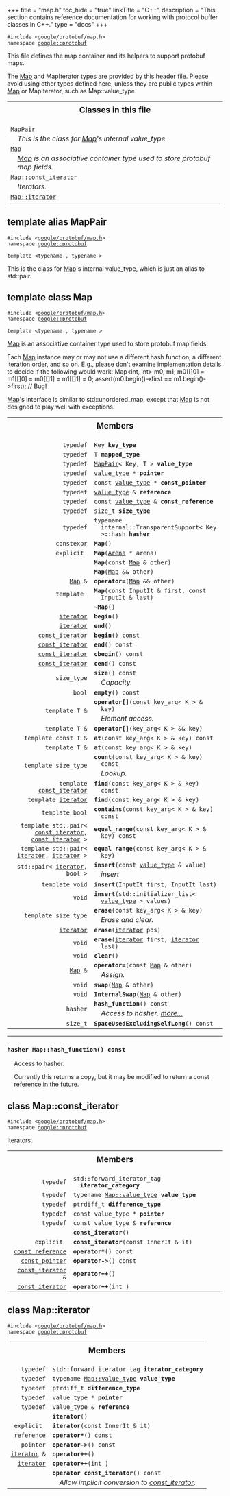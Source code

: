 

+++
title = "map.h"
toc_hide = "true"
linkTitle = "C++"
description = "This section contains reference documentation for working with protocol buffer classes in C++."
type = "docs"
+++

<p><code>#include &lt;google/protobuf/map.h&gt;<br>namespace <a href="#google.protobuf">google::protobuf</a></code></p><p>This file defines the map container and its helpers to support protobuf maps. </p><p>The <a href='#Map'>Map</a> and MapIterator types are provided by this header file. Please avoid using other types defined here, unless they are public types within <a href='#Map'>Map</a> or MapIterator, such as Map::value_type. </p>

<table width="100%"><tr><th colspan="2"><h3 style="margin-top: 4px">Classes in this file</h3></th></tr><tr><td><div><code><a href="#MapPair">MapPair</a></code></div><div style="font-style: italic; margin-top: 4px; margin-left: 16px;">This is the class for <a href='#Map'>Map</a>'s internal value_type. </div></td></tr><tr><td><div><code><a href="#Map">Map</a></code></div><div style="font-style: italic; margin-top: 4px; margin-left: 16px;"><a href='#Map'>Map</a> is an associative container type used to store protobuf map fields. </div></td></tr><tr><td><div><code><a href="#Map.const_iterator">Map::const_iterator</a></code></div><div style="font-style: italic; margin-top: 4px; margin-left: 16px;">Iterators. </div></td></tr><tr><td><div><code><a href="#Map.iterator">Map::iterator</a></code></div><div style="font-style: italic; margin-top: 4px; margin-left: 16px;"></div></td></tr></table><h2 id="MapPair">template alias MapPair</h2><p><code>#include &lt;<a href="#">google/protobuf/map.h</a>&gt;<br>namespace <a href="#google.protobuf">google::protobuf</a><br><br>template &lt;typename , typename &gt;</code></p><p>This is the class for <a href='#Map'>Map</a>'s internal value_type, which is just an alias to std::pair. </p>
<h2 id="Map">template class Map</h2><p><code>#include &lt;<a href="#">google/protobuf/map.h</a>&gt;<br>namespace <a href="#google.protobuf">google::protobuf</a><br><br>template &lt;typename , typename &gt;</code></p><p><a href='#Map'>Map</a> is an associative container type used to store protobuf map fields. </p><p>Each <a href='#Map'>Map</a> instance may or may not use a different hash function, a different iteration order, and so on. E.g., please don't examine implementation details to decide if the following would work: Map&lt;int, int&gt; m0, m1; m0[[]0] = m1[[]0] = m0[[]1] = m1[[]1] = 0; assert(m0.begin()-&gt;first == m1.begin()-&gt;first); // Bug!</p>
<p><a href='#Map'>Map</a>'s interface is similar to std::unordered_map, except that <a href='#Map'>Map</a> is not designed to play well with exceptions. </p>
<table><tr><th colspan="2"><h3 style="margin-top: 4px">Members</h3></th></tr><tr><td style="border-right-width: 0px; text-align: right;"><code>typedef</code></td><td style="border-left-width: 0px"id="Map.key_type"><div style="padding-left: 16px; text-indent: -16px"><code>Key <b>key_type</b></code></div></td></tr><tr><td style="border-right-width: 0px; text-align: right;"><code>typedef</code></td><td style="border-left-width: 0px"id="Map.mapped_type"><div style="padding-left: 16px; text-indent: -16px"><code>T <b>mapped_type</b></code></div></td></tr><tr><td style="border-right-width: 0px; text-align: right;"><code>typedef</code></td><td style="border-left-width: 0px"id="Map.value_type"><div style="padding-left: 16px; text-indent: -16px"><code><a href='#MapPair'>MapPair</a>&lt; Key, T &gt; <b>value_type</b></code></div></td></tr><tr><td style="border-right-width: 0px; text-align: right;"><code>typedef</code></td><td style="border-left-width: 0px"id="Map.pointer"><div style="padding-left: 16px; text-indent: -16px"><code><a href='#MapPair'>value_type</a> * <b>pointer</b></code></div></td></tr><tr><td style="border-right-width: 0px; text-align: right;"><code>typedef</code></td><td style="border-left-width: 0px"id="Map.const_pointer"><div style="padding-left: 16px; text-indent: -16px"><code>const <a href='#MapPair'>value_type</a> * <b>const_pointer</b></code></div></td></tr><tr><td style="border-right-width: 0px; text-align: right;"><code>typedef</code></td><td style="border-left-width: 0px"id="Map.reference"><div style="padding-left: 16px; text-indent: -16px"><code><a href='#MapPair'>value_type</a> &amp; <b>reference</b></code></div></td></tr><tr><td style="border-right-width: 0px; text-align: right;"><code>typedef</code></td><td style="border-left-width: 0px"id="Map.const_reference"><div style="padding-left: 16px; text-indent: -16px"><code>const <a href='#MapPair'>value_type</a> &amp; <b>const_reference</b></code></div></td></tr><tr><td style="border-right-width: 0px; text-align: right;"><code>typedef</code></td><td style="border-left-width: 0px"id="Map.size_type"><div style="padding-left: 16px; text-indent: -16px"><code>size_t <b>size_type</b></code></div></td></tr><tr><td style="border-right-width: 0px; text-align: right;"><code>typedef</code></td><td style="border-left-width: 0px"id="Map.hasher"><div style="padding-left: 16px; text-indent: -16px"><code>typename internal::TransparentSupport&lt; Key &gt;::hash <b>hasher</b></code></div></td></tr><tr><td style="border-right-width: 0px; text-align: right;"><code>constexpr</code></td><td style="border-left-width: 0px"id="Map.Map"><div style="padding-left: 16px; text-indent: -16px"><code><b>Map</b>()</code></div></td></tr><tr><td style="border-right-width: 0px; text-align: right;"><code>explicit </code></td><td style="border-left-width: 0px"id="Map.Map"><div style="padding-left: 16px; text-indent: -16px"><code><b>Map</b>(<a href='google.protobuf.arena#Arena'>Arena</a> * arena)</code></div></td></tr><tr><td style="border-right-width: 0px; text-align: right;"><code></code></td><td style="border-left-width: 0px"id="Map.Map"><div style="padding-left: 16px; text-indent: -16px"><code><b>Map</b>(const <a href='#Map'>Map</a> &amp; other)</code></div></td></tr><tr><td style="border-right-width: 0px; text-align: right;"><code></code></td><td style="border-left-width: 0px"id="Map.Map"><div style="padding-left: 16px; text-indent: -16px"><code><b>Map</b>(<a href='#Map'>Map</a> &amp;&amp; other)</code></div></td></tr><tr><td style="border-right-width: 0px; text-align: right;"><code><a href='#Map'>Map</a> &amp;</code></td><td style="border-left-width: 0px"id="Map.operator="><div style="padding-left: 16px; text-indent: -16px"><code><b>operator=</b>(<a href='#Map'>Map</a> &amp;&amp; other)</code></div></td></tr><tr><td style="border-right-width: 0px; text-align: right;"><code>template </code></td><td style="border-left-width: 0px"id="Map.Map"><div style="padding-left: 16px; text-indent: -16px"><code><b>Map</b>(const InputIt &amp; first, const InputIt &amp; last)</code></div></td></tr><tr><td style="border-right-width: 0px; text-align: right;"><code></code></td><td style="border-left-width: 0px"id="Map.~Map"><div style="padding-left: 16px; text-indent: -16px"><code><b>~Map</b>()</code></div></td></tr><tr><td style="border-right-width: 0px; text-align: right;"><code><a href='#Map.iterator'>iterator</a></code></td><td style="border-left-width: 0px"id="Map.begin"><div style="padding-left: 16px; text-indent: -16px"><code><b>begin</b>()</code></div></td></tr><tr><td style="border-right-width: 0px; text-align: right;"><code><a href='#Map.iterator'>iterator</a></code></td><td style="border-left-width: 0px"id="Map.end"><div style="padding-left: 16px; text-indent: -16px"><code><b>end</b>()</code></div></td></tr><tr><td style="border-right-width: 0px; text-align: right;"><code><a href='#Map.const_iterator'>const_iterator</a></code></td><td style="border-left-width: 0px"id="Map.begin"><div style="padding-left: 16px; text-indent: -16px"><code><b>begin</b>() const</code></div></td></tr><tr><td style="border-right-width: 0px; text-align: right;"><code><a href='#Map.const_iterator'>const_iterator</a></code></td><td style="border-left-width: 0px"id="Map.end"><div style="padding-left: 16px; text-indent: -16px"><code><b>end</b>() const</code></div></td></tr><tr><td style="border-right-width: 0px; text-align: right;"><code><a href='#Map.const_iterator'>const_iterator</a></code></td><td style="border-left-width: 0px"id="Map.cbegin"><div style="padding-left: 16px; text-indent: -16px"><code><b>cbegin</b>() const</code></div></td></tr><tr><td style="border-right-width: 0px; text-align: right;"><code><a href='#Map.const_iterator'>const_iterator</a></code></td><td style="border-left-width: 0px"id="Map.cend"><div style="padding-left: 16px; text-indent: -16px"><code><b>cend</b>() const</code></div></td></tr><tr><td style="border-right-width: 0px; text-align: right;"><code>size_type</code></td><td style="border-left-width: 0px"id="Map.size"><div style="padding-left: 16px; text-indent: -16px"><code><b>size</b>() const</code></div><div style="font-style: italic; margin-top: 4px; margin-left: 16px;">Capacity. </div></td></tr><tr><td style="border-right-width: 0px; text-align: right;"><code>bool</code></td><td style="border-left-width: 0px"id="Map.empty"><div style="padding-left: 16px; text-indent: -16px"><code><b>empty</b>() const</code></div></td></tr><tr><td style="border-right-width: 0px; text-align: right;"><code>template T &amp;</code></td><td style="border-left-width: 0px"id="Map.operator[]"><div style="padding-left: 16px; text-indent: -16px"><code><b>operator[]</b>(const key_arg&lt; K &gt; &amp; key)</code></div><div style="font-style: italic; margin-top: 4px; margin-left: 16px;">Element access. </div></td></tr><tr><td style="border-right-width: 0px; text-align: right;"><code>template T &amp;</code></td><td style="border-left-width: 0px"id="Map.operator[]"><div style="padding-left: 16px; text-indent: -16px"><code><b>operator[]</b>(key_arg&lt; K &gt; &amp;&amp; key)</code></div></td></tr><tr><td style="border-right-width: 0px; text-align: right;"><code>template const T &amp;</code></td><td style="border-left-width: 0px"id="Map.at"><div style="padding-left: 16px; text-indent: -16px"><code><b>at</b>(const key_arg&lt; K &gt; &amp; key) const</code></div></td></tr><tr><td style="border-right-width: 0px; text-align: right;"><code>template T &amp;</code></td><td style="border-left-width: 0px"id="Map.at"><div style="padding-left: 16px; text-indent: -16px"><code><b>at</b>(const key_arg&lt; K &gt; &amp; key)</code></div></td></tr><tr><td style="border-right-width: 0px; text-align: right;"><code>template size_type</code></td><td style="border-left-width: 0px"id="Map.count"><div style="padding-left: 16px; text-indent: -16px"><code><b>count</b>(const key_arg&lt; K &gt; &amp; key) const</code></div><div style="font-style: italic; margin-top: 4px; margin-left: 16px;">Lookup. </div></td></tr><tr><td style="border-right-width: 0px; text-align: right;"><code>template <a href='#Map.const_iterator'>const_iterator</a></code></td><td style="border-left-width: 0px"id="Map.find"><div style="padding-left: 16px; text-indent: -16px"><code><b>find</b>(const key_arg&lt; K &gt; &amp; key) const</code></div></td></tr><tr><td style="border-right-width: 0px; text-align: right;"><code>template <a href='#Map.iterator'>iterator</a></code></td><td style="border-left-width: 0px"id="Map.find"><div style="padding-left: 16px; text-indent: -16px"><code><b>find</b>(const key_arg&lt; K &gt; &amp; key)</code></div></td></tr><tr><td style="border-right-width: 0px; text-align: right;"><code>template bool</code></td><td style="border-left-width: 0px"id="Map.contains"><div style="padding-left: 16px; text-indent: -16px"><code><b>contains</b>(const key_arg&lt; K &gt; &amp; key) const</code></div></td></tr><tr><td style="border-right-width: 0px; text-align: right;"><code>template std::pair&lt; <a href='#Map.const_iterator'>const_iterator</a>, <a href='#Map.const_iterator'>const_iterator</a> &gt;</code></td><td style="border-left-width: 0px"id="Map.equal_range"><div style="padding-left: 16px; text-indent: -16px"><code><b>equal_range</b>(const key_arg&lt; K &gt; &amp; key) const</code></div></td></tr><tr><td style="border-right-width: 0px; text-align: right;"><code>template std::pair&lt; <a href='#Map.iterator'>iterator</a>, <a href='#Map.iterator'>iterator</a> &gt;</code></td><td style="border-left-width: 0px"id="Map.equal_range"><div style="padding-left: 16px; text-indent: -16px"><code><b>equal_range</b>(const key_arg&lt; K &gt; &amp; key)</code></div></td></tr><tr><td style="border-right-width: 0px; text-align: right;"><code>std::pair&lt; <a href='#Map.iterator'>iterator</a>, bool &gt;</code></td><td style="border-left-width: 0px"id="Map.insert"><div style="padding-left: 16px; text-indent: -16px"><code><b>insert</b>(const <a href='#MapPair'>value_type</a> &amp; value)</code></div><div style="font-style: italic; margin-top: 4px; margin-left: 16px;">insert </div></td></tr><tr><td style="border-right-width: 0px; text-align: right;"><code>template void</code></td><td style="border-left-width: 0px"id="Map.insert"><div style="padding-left: 16px; text-indent: -16px"><code><b>insert</b>(InputIt first, InputIt last)</code></div></td></tr><tr><td style="border-right-width: 0px; text-align: right;"><code>void</code></td><td style="border-left-width: 0px"id="Map.insert"><div style="padding-left: 16px; text-indent: -16px"><code><b>insert</b>(std::initializer_list&lt; <a href='#MapPair'>value_type</a> &gt; values)</code></div></td></tr><tr><td style="border-right-width: 0px; text-align: right;"><code>template size_type</code></td><td style="border-left-width: 0px"id="Map.erase"><div style="padding-left: 16px; text-indent: -16px"><code><b>erase</b>(const key_arg&lt; K &gt; &amp; key)</code></div><div style="font-style: italic; margin-top: 4px; margin-left: 16px;">Erase and clear. </div></td></tr><tr><td style="border-right-width: 0px; text-align: right;"><code><a href='#Map.iterator'>iterator</a></code></td><td style="border-left-width: 0px"id="Map.erase"><div style="padding-left: 16px; text-indent: -16px"><code><b>erase</b>(<a href='#Map.iterator'>iterator</a> pos)</code></div></td></tr><tr><td style="border-right-width: 0px; text-align: right;"><code>void</code></td><td style="border-left-width: 0px"id="Map.erase"><div style="padding-left: 16px; text-indent: -16px"><code><b>erase</b>(<a href='#Map.iterator'>iterator</a> first, <a href='#Map.iterator'>iterator</a> last)</code></div></td></tr><tr><td style="border-right-width: 0px; text-align: right;"><code>void</code></td><td style="border-left-width: 0px"id="Map.clear"><div style="padding-left: 16px; text-indent: -16px"><code><b>clear</b>()</code></div></td></tr><tr><td style="border-right-width: 0px; text-align: right;"><code><a href='#Map'>Map</a> &amp;</code></td><td style="border-left-width: 0px"id="Map.operator="><div style="padding-left: 16px; text-indent: -16px"><code><b>operator=</b>(const <a href='#Map'>Map</a> &amp; other)</code></div><div style="font-style: italic; margin-top: 4px; margin-left: 16px;">Assign. </div></td></tr><tr><td style="border-right-width: 0px; text-align: right;"><code>void</code></td><td style="border-left-width: 0px"id="Map.swap"><div style="padding-left: 16px; text-indent: -16px"><code><b>swap</b>(<a href='#Map'>Map</a> &amp; other)</code></div></td></tr><tr><td style="border-right-width: 0px; text-align: right;"><code>void</code></td><td style="border-left-width: 0px"id="Map.InternalSwap"><div style="padding-left: 16px; text-indent: -16px"><code><b>InternalSwap</b>(<a href='#Map'>Map</a> &amp; other)</code></div></td></tr><tr><td style="border-right-width: 0px; text-align: right;"><code>hasher</code></td><td style="border-left-width: 0px"id="Map.hash_function"><div style="padding-left: 16px; text-indent: -16px"><code><b>hash_function</b>() const</code></div><div style="font-style: italic; margin-top: 4px; margin-left: 16px;">Access to hasher.  <a href="#Map.hash_function.details">more...</a></div></td></tr><tr><td style="border-right-width: 0px; text-align: right;"><code>size_t</code></td><td style="border-left-width: 0px"id="Map.SpaceUsedExcludingSelfLong"><div style="padding-left: 16px; text-indent: -16px"><code><b>SpaceUsedExcludingSelfLong</b>() const</code></div></td></tr></table> <hr><h3 id="Map.hash_function.details"><code>hasher Map::hash_function() const</code></h3><div style="margin-left: 16px"><p>Access to hasher. </p><p>Currently this returns a copy, but it may be modified to return a const reference in the future. </p>
</div><h2 id="Map.const_iterator">class Map::const_iterator</h2><p><code>#include &lt;<a href="#">google/protobuf/map.h</a>&gt;<br>namespace <a href="#google.protobuf">google::protobuf</a></code></p><p>Iterators. </p><table><tr><th colspan="2"><h3 style="margin-top: 4px">Members</h3></th></tr><tr><td style="border-right-width: 0px; text-align: right;"><code>typedef</code></td><td style="border-left-width: 0px"id="Map.const_iterator.iterator_category"><div style="padding-left: 16px; text-indent: -16px"><code>std::forward_iterator_tag <b>iterator_category</b></code></div></td></tr><tr><td style="border-right-width: 0px; text-align: right;"><code>typedef</code></td><td style="border-left-width: 0px"id="Map.const_iterator.value_type"><div style="padding-left: 16px; text-indent: -16px"><code>typename <a href='#MapPair'>Map::value_type</a> <b>value_type</b></code></div></td></tr><tr><td style="border-right-width: 0px; text-align: right;"><code>typedef</code></td><td style="border-left-width: 0px"id="Map.const_iterator.difference_type"><div style="padding-left: 16px; text-indent: -16px"><code>ptrdiff_t <b>difference_type</b></code></div></td></tr><tr><td style="border-right-width: 0px; text-align: right;"><code>typedef</code></td><td style="border-left-width: 0px"id="Map.const_iterator.pointer"><div style="padding-left: 16px; text-indent: -16px"><code>const value_type * <b>pointer</b></code></div></td></tr><tr><td style="border-right-width: 0px; text-align: right;"><code>typedef</code></td><td style="border-left-width: 0px"id="Map.const_iterator.reference"><div style="padding-left: 16px; text-indent: -16px"><code>const value_type &amp; <b>reference</b></code></div></td></tr><tr><td style="border-right-width: 0px; text-align: right;"><code></code></td><td style="border-left-width: 0px"id="Map.const_iterator.const_iterator"><div style="padding-left: 16px; text-indent: -16px"><code><b>const_iterator</b>()</code></div></td></tr><tr><td style="border-right-width: 0px; text-align: right;"><code>explicit </code></td><td style="border-left-width: 0px"id="Map.const_iterator.const_iterator"><div style="padding-left: 16px; text-indent: -16px"><code><b>const_iterator</b>(const InnerIt &amp; it)</code></div></td></tr><tr><td style="border-right-width: 0px; text-align: right;"><code><a href='#MapPair'>const_reference</a></code></td><td style="border-left-width: 0px"id="Map.const_iterator.operator*"><div style="padding-left: 16px; text-indent: -16px"><code><b>operator*</b>() const</code></div></td></tr><tr><td style="border-right-width: 0px; text-align: right;"><code><a href='#MapPair'>const_pointer</a></code></td><td style="border-left-width: 0px"id="Map.const_iterator.operator->"><div style="padding-left: 16px; text-indent: -16px"><code><b>operator-></b>() const</code></div></td></tr><tr><td style="border-right-width: 0px; text-align: right;"><code><a href='#Map.const_iterator'>const_iterator</a> &amp;</code></td><td style="border-left-width: 0px"id="Map.const_iterator.operator++"><div style="padding-left: 16px; text-indent: -16px"><code><b>operator++</b>()</code></div></td></tr><tr><td style="border-right-width: 0px; text-align: right;"><code><a href='#Map.const_iterator'>const_iterator</a></code></td><td style="border-left-width: 0px"id="Map.const_iterator.operator++"><div style="padding-left: 16px; text-indent: -16px"><code><b>operator++</b>(int )</code></div></td></tr></table><h2 id="Map.iterator">class Map::iterator</h2><p><code>#include &lt;<a href="#">google/protobuf/map.h</a>&gt;<br>namespace <a href="#google.protobuf">google::protobuf</a></code></p><p></p><table><tr><th colspan="2"><h3 style="margin-top: 4px">Members</h3></th></tr><tr><td style="border-right-width: 0px; text-align: right;"><code>typedef</code></td><td style="border-left-width: 0px"id="Map.iterator.iterator_category"><div style="padding-left: 16px; text-indent: -16px"><code>std::forward_iterator_tag <b>iterator_category</b></code></div></td></tr><tr><td style="border-right-width: 0px; text-align: right;"><code>typedef</code></td><td style="border-left-width: 0px"id="Map.iterator.value_type"><div style="padding-left: 16px; text-indent: -16px"><code>typename <a href='#MapPair'>Map::value_type</a> <b>value_type</b></code></div></td></tr><tr><td style="border-right-width: 0px; text-align: right;"><code>typedef</code></td><td style="border-left-width: 0px"id="Map.iterator.difference_type"><div style="padding-left: 16px; text-indent: -16px"><code>ptrdiff_t <b>difference_type</b></code></div></td></tr><tr><td style="border-right-width: 0px; text-align: right;"><code>typedef</code></td><td style="border-left-width: 0px"id="Map.iterator.pointer"><div style="padding-left: 16px; text-indent: -16px"><code>value_type * <b>pointer</b></code></div></td></tr><tr><td style="border-right-width: 0px; text-align: right;"><code>typedef</code></td><td style="border-left-width: 0px"id="Map.iterator.reference"><div style="padding-left: 16px; text-indent: -16px"><code>value_type &amp; <b>reference</b></code></div></td></tr><tr><td style="border-right-width: 0px; text-align: right;"><code></code></td><td style="border-left-width: 0px"id="Map.iterator.iterator"><div style="padding-left: 16px; text-indent: -16px"><code><b>iterator</b>()</code></div></td></tr><tr><td style="border-right-width: 0px; text-align: right;"><code>explicit </code></td><td style="border-left-width: 0px"id="Map.iterator.iterator"><div style="padding-left: 16px; text-indent: -16px"><code><b>iterator</b>(const InnerIt &amp; it)</code></div></td></tr><tr><td style="border-right-width: 0px; text-align: right;"><code>reference</code></td><td style="border-left-width: 0px"id="Map.iterator.operator*"><div style="padding-left: 16px; text-indent: -16px"><code><b>operator*</b>() const</code></div></td></tr><tr><td style="border-right-width: 0px; text-align: right;"><code>pointer</code></td><td style="border-left-width: 0px"id="Map.iterator.operator->"><div style="padding-left: 16px; text-indent: -16px"><code><b>operator-></b>() const</code></div></td></tr><tr><td style="border-right-width: 0px; text-align: right;"><code><a href='#Map.iterator'>iterator</a> &amp;</code></td><td style="border-left-width: 0px"id="Map.iterator.operator++"><div style="padding-left: 16px; text-indent: -16px"><code><b>operator++</b>()</code></div></td></tr><tr><td style="border-right-width: 0px; text-align: right;"><code><a href='#Map.iterator'>iterator</a></code></td><td style="border-left-width: 0px"id="Map.iterator.operator++"><div style="padding-left: 16px; text-indent: -16px"><code><b>operator++</b>(int )</code></div></td></tr><tr><td style="border-right-width: 0px; text-align: right;"><code></code></td><td style="border-left-width: 0px"id="Map.iterator.operator const_iterator"><div style="padding-left: 16px; text-indent: -16px"><code><b>operator const_iterator</b>() const</code></div><div style="font-style: italic; margin-top: 4px; margin-left: 16px;">Allow implicit conversion to <a href='#Map.const_iterator'>const_iterator</a>. </div></td></tr></table>
